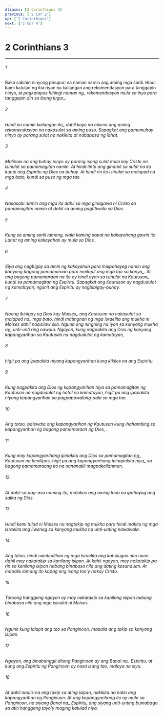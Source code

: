 ```yaml
---
Aliases: [2 Corinthians 3]
previous: ['2 Cor 2']
up: ['2 Corinthians']
next: ['2 Cor 4']
---
```

# 2 Corinthians 3

***






















###### 1 










Baka sabihin ninyong pinupuri na naman namin ang aming mga sarili. Hindi kami katulad ng iba riyan na kailangan ang rekomendasyon para tanggapin ninyo, at <i class="trans-change">pagkatapos hihingi naman ng_ rekomendasyon mula sa inyo <i class="trans-change">para tanggapin din sa ibang lugar_. 





















###### 2 










<i class="trans-change">Hindi na namin kailangan ito_ dahil kayo na mismo ang aming rekomendasyon na nakasulat sa aming puso. Sapagkat ang pamumuhay ninyo ay parang sulat na nakikita at nababasa ng lahat. 





















###### 3 










Malinaw na ang buhay ninyo ay parang isang sulat mula kay Cristo na isinulat sa pamamagitan namin. At hindi tinta ang ginamit sa sulat na ito kundi ang Espiritu ng Dios na buhay. At hindi rin ito isinulat sa malapad na mga bato, kundi sa puso ng mga tao. 





















###### 4 










Nasasabi namin ang mga ito dahil sa mga ginagawa ni Cristo sa pamamagitan namin at dahil sa aming pagtitiwala sa Dios. 





















###### 5 










Kung sa aming sarili lamang, wala kaming sapat na kakayahang gawin ito. Lahat ng aming kakayahan ay mula sa Dios. 





















###### 6 










Siya ang nagbigay sa amin ng kakayahan para maipahayag namin ang kanyang bagong pamamaraan <i class="trans-change">para mailapit ang mga tao sa kanya_. At ang bagong pamamaraan na ito ay hindi ayon sa isinulat <i class="trans-change">na Kautusan_ kundi sa pamamagitan ng Espiritu. Sapagkat ang Kautusan ay nagdudulot ng kamatayan, ngunit ang Espiritu ay nagbibigay-buhay. 





















###### 7 










Noong ibinigay <i class="trans-change">ng Dios kay Moises_ ang Kautusan na nakasulat sa <i class="trans-change">malapad na_ mga bato, hindi matingnan ng mga Israelita ang mukha ni Moises dahil nasisilaw sila. Ngunit <i class="trans-change">ang ningning na iyon sa kanyang mukha ay_ unti-unti ring nawala. Ngayon, kung nagpakita ang Dios ng kanyang kapangyarihan sa Kautusan na nagdudulot ng kamatayan, 





















###### 8 










higit pa ang ipapakita niyang kapangyarihan kung kikilos na ang Espiritu. 





















###### 9 










Kung nagpakita ang Dios ng kapangyarihan niya sa pamamagitan ng Kautusan na nagdudulot ng hatol na kamatayan, higit pa ang ipapakita niyang kapangyarihan sa pagpapawalang-sala sa mga tao. 





















###### 10 










Ang totoo, balewala ang kapangyarihan ng Kautusan kung ihahambing sa kapangyarihan ng bagong pamamaraan <i class="trans-change">ng Dios_. 





















###### 11 










Kung may kapangyarihang ipinakita ang <i class="trans-change">Dios sa pamamagitan ng_ Kautusan na lumilipas, higit pa ang kapangyarihang <i class="trans-change">ipinapakita niya_ sa bagong pamamaraang ito na nananatili magpakailanman. 





















###### 12 










At dahil sa pag-asa naming ito, malakas ang aming loob na ipahayag ang salita ng Dios. 





















###### 13 










Hindi kami tulad ni Moises na nagtakip ng mukha para hindi makita ng mga Israelita ang liwanag sa kanyang mukha na unti-unting nawawala. 





















###### 14 










Ang totoo, hindi naintindihan ng mga Israelita ang kahulugan nito noon dahil may nakatakip sa kanilang isipan. At kahit ngayon, may nakatakip pa rin sa kanilang isipan habang binabasa nila ang dating kasunduan. At maaalis lamang ito kapag ang isang taoʼy nakay Cristo. 





















###### 15 










Totoong hanggang ngayon ay may nakatakip sa kanilang isipan habang binabasa nila ang mga isinulat ni Moises. 





















###### 16 










Ngunit kung lalapit ang tao sa Panginoon, maaalis ang takip sa kanyang isipan. 





















###### 17 










Ngayon, ang binabanggit ditong Panginoon ay ang <i class="trans-change">Banal na_ Espiritu, at kung ang Espiritu ng Panginoon ay nasa isang tao, malaya na siya. 





















###### 18 










At dahil naalis na ang takip sa ating isipan, nakikita na natin ang kapangyarihan ng Panginoon. At ang kapangyarihang ito ay mula sa Panginoon, na siyang <i class="trans-change">Banal na_ Espiritu, ang siyang unti-unting bumabago sa atin hanggang tayoʼy maging katulad niya.
